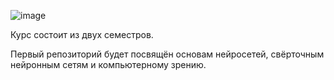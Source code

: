 ![image](https://github.com/user-attachments/assets/79d20e4e-bdde-42d6-b766-28d9a3ba7b9d)

Курс состоит из двух семестров.

Первый репозиторий будет посвящён основам нейросетей, свёрточным нейронным сетям и компьютерному зрению. 
